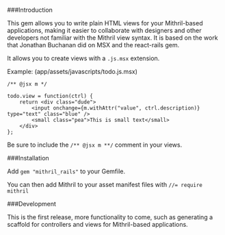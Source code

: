 ###Introduction

This gem allows you to write plain HTML views for your Mithril-based applications, making it easier to collaborate with designers and other developers not familiar with the Mithril view syntax. It is based on the work that Jonathan Buchanan did on MSX and the react-rails gem.

It allows you to create views with a `.js.msx` extension.


Example: (app/assets/javascripts/todo.js.msx)
```
/** @jsx m */

todo.view = function(ctrl) {
    return <div class="dude">
        <input onchange={m.withAttr("value", ctrl.description)} type="text" class="blue" />
        <small class="pea">This is small text</small>
    </div>
};
```

Be sure to include the `/** @jsx m **/` comment in your views.

###Installation

Add `gem "mithril_rails"` to your Gemfile.

You can then add Mithril to your asset manifest files with `//= require mithril`

###Development

This is the first release, more functionality to come, such as generating a scaffold for controllers and views for Mithril-based applications.
